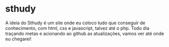 # sthudy
A ideia do Sthudy é um site onde eu coloco tudo que conseguir de conhecimento, com html, css e javascript, talvez até o php. Todo dia traçando metas e acionando ao github as atualizações, vamos ver até onde eu chegarei!
